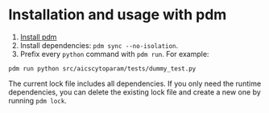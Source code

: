 # Installation and usage with pdm

1. [Install pdm](https://pdm-project.org/en/latest/#recommended-installation-method)
2. Install dependencies: `pdm sync --no-isolation`.
3. Prefix every `python` command with `pdm run`. For example:

```
pdm run python src/aicscytoparam/tests/dummy_test.py
```
The current lock file includes all dependencies. If you only need the runtime dependencies, you can delete the existing lock file and create a new one by running `pdm lock`.